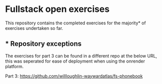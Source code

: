 # Fullstack open exercises

This repository contains the completed exercises for the majority* of exercises undertaken so far.

## * Repository exceptions
The exercises for part 3 can be found in a different repo at the below URL, this was seperated for ease of deployment when using the onrender platform.

Part 3: https://github.com/willloughlin-waywardatlas/fs-phonebook
